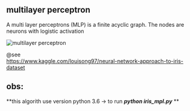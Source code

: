 
## multilayer perceptron

A multi layer perceptrons (MLP) is a finite acyclic graph. The nodes are neurons with logistic activation

![multilayer perceptron](https://raw.githubusercontent.com/ledell/sldm4-h2o/master/mlp_network.png)

@see<br>
https://www.kaggle.com/louisong97/neural-network-approach-to-iris-dataset

## obs:
**this algorith use version python 3.6 -> to run ***python iris_mpl.py*** **
